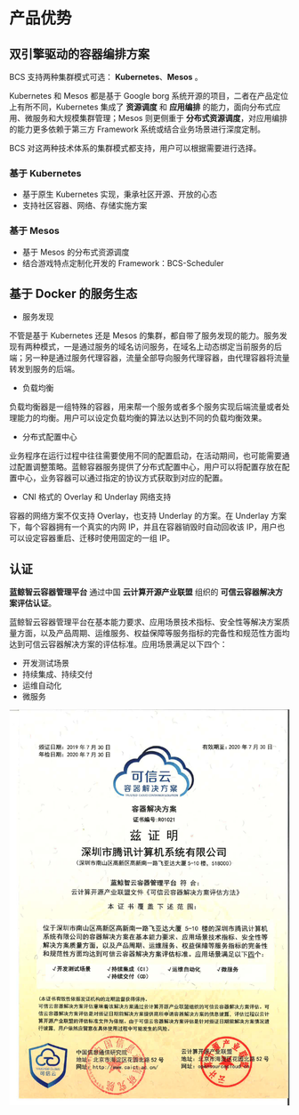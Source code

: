 # 产品优势

## 双引擎驱动的容器编排方案
BCS 支持两种集群模式可选： **Kubernetes**、**Mesos** 。

Kubernetes 和 Mesos 都是基于 Google borg 系统开源的项目，二者在产品定位上有所不同，Kubernetes 集成了 **资源调度** 和 **应用编排** 的能力，面向分布式应用、微服务和大规模集群管理；Mesos 则更侧重于 **分布式资源调度**，对应用编排的能力更多依赖于第三方 Framework 系统或结合业务场景进行深度定制。

BCS 对这两种技术体系的集群模式都支持，用户可以根据需要进行选择。

### 基于 Kubernetes
* 基于原生 Kubernetes 实现，秉承社区开源、开放的心态
* 支持社区容器、网络、存储实施方案

### 基于 Mesos
* 基于 Mesos 的分布式资源调度
* 结合游戏特点定制化开发的 Framework：BCS-Scheduler

## 基于 Docker 的服务生态

- 服务发现

不管是基于 Kubernetes 还是 Mesos 的集群，都自带了服务发现的能力。服务发现有两种模式，一是通过服务的域名访问服务，在域名上动态绑定当前服务的后端；另一种是通过服务代理容器，流量全部导向服务代理容器，由代理容器将流量转发到服务的后端。

- 负载均衡

负载均衡器是一组特殊的容器，用来帮一个服务或者多个服务实现后端流量或者处理能力的均衡。用户可以设定负载均衡的算法以达到不同的负载均衡效果。

- 分布式配置中心

业务程序在运行过程中往往需要使用不同的配置启动，在活动期间，也可能需要通过配置调整策略。蓝鲸容器服务提供了分布式配置中心，用户可以将配置存放在配置中心，业务容器可以通过指定的协议方式获取到对应的配置。

- CNI 格式的 Overlay 和 Underlay 网络支持

容器的网络方案不仅支持 Overlay，也支持 Underlay 的方案。在 Underlay 方案下，每个容器拥有一个真实的内网 IP，并且在容器销毁时自动回收该 IP，用户也可以设定容器重启、迁移时使用固定的一组 IP。

## 认证

**蓝鲸智云容器管理平台** 通过中国 **云计算开源产业联盟** 组织的 **可信云容器解决方案评估认证**。

蓝鲸智云容器管理平台在基本能力要求、应用场景技术指标、安全性等解决方案质量方面，以及产品周期、运维服务、权益保障等服务指标的完备性和规范性方面均达到可信云容器解决方案的评估标准。应用场景满足以下四个：

* 开发测试场景
* 持续集成、持续交付
* 运维自动化
* 微服务

![-w2020](../assets/232323.jpg)
